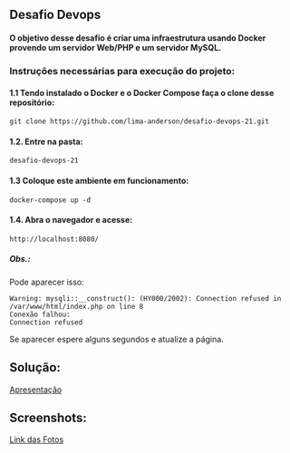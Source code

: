 ## Desafio Devops 

#### O objetivo desse desafio é criar uma infraestrutura usando Docker provendo um servidor Web/PHP e um servidor MySQL.

### Instruções necessárias para execução do projeto:

#### 1.1 Tendo instalado o Docker e o Docker Compose faça o clone desse repositório:
```
git clone https://github.com/lima-anderson/desafio-devops-21.git
```
#### 1.2. Entre na pasta:
```
desafio-devops-21
```
#### 1.3 Coloque este ambiente em funcionamento:
```
docker-compose up -d
```
#### 1.4. Abra o navegador e acesse:
```
http://localhost:8080/
```
##### Obs.:
Pode aparecer isso:
```
Warning: mysqli::__construct(): (HY000/2002): Connection refused in /var/www/html/index.php on line 8
Conexão falhou:
Connection refused
```
Se aparecer espere alguns segundos e atualize a página.


## Solução:

[Apresentação](https://docs.google.com/presentation/d/1WEgvzCyz3RcB36H8E7Vu6So5hvozHVccrtfnOoHp9qw/edit?usp=sharing)

## Screenshots:

[Link das Fotos](https://docs.google.com/document/d/1ghgQfYnA7PI24t1lfYtUy5oadQAKo0ybWyEjhAqwIGI/edit?usp=sharing)
